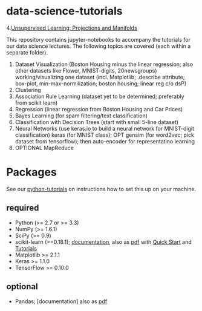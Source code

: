 # data-science-tutorials
4.[Unsupervised Learning: Projections and Manifolds](./3-Association-Rules/Apriori_server.ipynb)

This repository contains jupyter-notebooks to accompany the tutorials for our data science lectures. The following topics are covered (each within a separate folder).

1. Dataset Visualization (Boston Housing minus the linear regression;
also other datasets like Flower, MNIST-digits, 20newsgroups) working/visualizing one dataset (incl. Matplotlib; .describe attribute; box-plot, min-max-normilization; boston housing; linear reg c/o dsP)
2. Clustering
3. Association Rule Learning (dataset yet to be determined; preferably from scikit learn)
4. Regression (linear regression from Boston Housing and Car Prices)
5. Bayes Learning (for spam filtering/text classification) 
6. Classification with Decision Trees (start with small 5-line dataset)
7. Neural Networks (use keras.io to build a neural network for
MNIST-digit classification) keras (for MNIST class); OPT gensim (for
	word2vec; pick dataset from tensorflow); then auto-encoder for
	representatino learning
8. OPTIONAL MapReduce

# Packages

See our [python-tutorials](https://github.com/zieglerk/python-tutorials) on instructions how to set this up on your
machine.

## required

- Python (>= 2.7 or >= 3.3)
- NumPy (>= 1.6.1)
- SciPy (>= 0.9)
- scikit-learn (>=0.18.1);
  [documentation](http://scikit-learn.org/stable/documentation.html),
  also as
  [pdf](http://scikit-learn.org/dev/_downloads/scikit-learn-docs.pdf)
  with [Quick
  Start](http://scikit-learn.org/stable/tutorial/basic/tutorial.html) and
  [Tutorials](http://scikit-learn.org/stable/tutorial/)
- Matplotlib >= 2.1.1
- Keras >= 1.1.0
- TensorFlow >= 0.10.0
## optional

- Pandas; [documentation] also as
  [pdf](http://pandas.pydata.org/pandas-docs/version/0.18.1/pandas.pdf)

